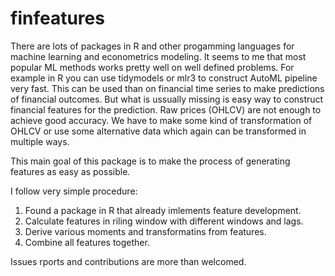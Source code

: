 # finfeatures

There are lots of packages in R and other progamming languages for machine learning and econometrics modeling. 
It seems to me that most popular ML methods works pretty well on well defined problems.
For example in R you can use tidymodels or mlr3 to construct AutoML pipeline very fast.
This can be used than on financial time series to make predictions of financial outcomes.
But what is ussually missing is easy way to construct financial features for the prediction.
Raw prices (OHLCV) are not enough to achieve good accuracy. We have to make some kind of transformation of OHLCV or use some alternative data which again can be transformed in multiple ways.

This main goal of this package is to make the process of generating features as easy as possible.

I follow very simple procedure:

1. Found a package in R that already imlements feature development.
2. Calculate features in riling window with different windows and lags.
3. Derive various moments and transformatins from features.
4. Combine all features together.

Issues rports and contributions are more than welcomed.
